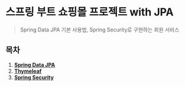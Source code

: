 # 스프링 부트 쇼핑몰 프로젝트 with JPA
> Spring Data JPA 기본 사용법, Spring Security로 구현하는 회원 서비스

## 목차

1. [**Spring Data JPA**](https://github.com/yoon-youngjin/SSS/blob/main/Shop/docs/step-01.md)
2. [**Thymeleaf**](https://github.com/yoon-youngjin/SSS/blob/main/Shop/docs/step-02.md)
2. [**Spring Security**](https://github.com/yoon-youngjin/SSS/blob/main/Shop/docs/step-03.md)
